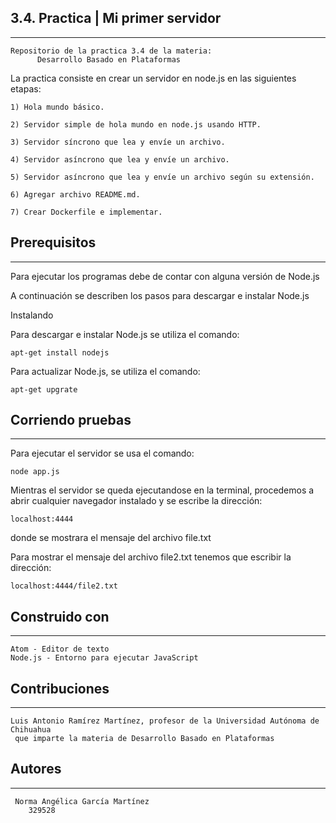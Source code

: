 ## 3.4. Practica | Mi primer servidor

***

	Repositorio de la practica 3.4 de la materia:
		  Desarrollo Basado en Plataformas


La practica consiste en crear un servidor en node.js en las siguientes etapas:

	1) Hola mundo básico.

	2) Servidor simple de hola mundo en node.js usando HTTP.

	3) Servidor síncrono que lea y envíe un archivo.

	4) Servidor asíncrono que lea y envíe un archivo.

	5) Servidor asíncrono que lea y envíe un archivo según su extensión.

	6) Agregar archivo README.md.

	7) Crear Dockerfile e implementar.


##  Prerequisitos

***

Para ejecutar los programas debe de contar con alguna versión de Node.js

A continuación se describen los pasos para descargar e instalar Node.js


 Instalando


Para descargar e instalar Node.js se utiliza el comando:

	apt-get install nodejs

Para actualizar Node.js, se utiliza el comando:

	apt-get upgrate


## Corriendo pruebas

***

Para ejecutar el servidor se usa el comando:

	node app.js

Mientras el servidor se queda ejecutandose en la terminal, procedemos a abrir cualquier navegador
instalado y se escribe la dirección:

	localhost:4444

donde se mostrara el mensaje del archivo file.txt

Para mostrar el mensaje del archivo file2.txt tenemos que escribir la dirección:

	localhost:4444/file2.txt


## Construido con

***

	Atom - Editor de texto
	Node.js - Entorno para ejecutar JavaScript


## Contribuciones

***

	Luis Antonio Ramírez Martínez, profesor de la Universidad Autónoma de Chihuahua
	 que imparte la materia de Desarrollo Basado en Plataformas


## Autores

***

	 Norma Angélica García Martínez
		329528

